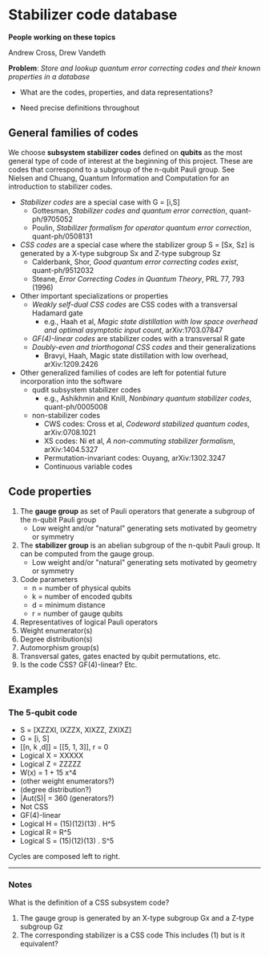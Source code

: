 # Stabilizer code database

**People working on these topics**

Andrew Cross, Drew Vandeth

**Problem**: *Store and lookup quantum error correcting codes and their known properties in a database*

- What are the codes, properties, and data representations?

- Need precise definitions throughout

## General families of codes

We choose **subsystem stabilizer codes** defined on **qubits** as the most general type of code of interest at the beginning of this project. These are codes that correspond to a subgroup of the n-qubit Pauli group. See Nielsen and Chuang, Quantum Information and Computation for an introduction to stabilizer codes.

- *Stabilizer codes* are a special case with G = [i,S]
    - Gottesman, *Stabilizer codes and quantum error correction*, quant-ph/9705052
    - Poulin, *Stabilizer formalism for operator quantum error correction*, quant-ph/0508131
- *CSS codes* are a special case where the stabilizer group S = [Sx, Sz] is generated by a X-type subgroup Sx and Z-type subgroup Sz
    - Calderbank, Shor, *Good quantum error correcting codes exist*, quant-ph/9512032
    - Steane, *Error Correcting Codes in Quantum Theory*, PRL 77, 793 (1996)
- Other important specializations or properties
    - *Weakly self-dual CSS codes* are CSS codes with a transversal Hadamard gate
        - e.g., Haah et al, *Magic state distillation with low space overhead and optimal asymptotic input count*, arXiv:1703.07847
    - *GF(4)-linear codes* are stabilizer codes with a transversal R gate
    - *Doubly-even and triorthogonal CSS codes* and their generalizations
        - Bravyi, Haah, Magic state distillation with low overhead, arXiv:1209.2426
- Other generalized families of codes are left for potential future incorporation into the software
    - qudit subsystem stabilizer codes
        - e.g., Ashikhmin and Knill, *Nonbinary quantum stabilizer codes*, quant-ph/0005008
    - non-stabilizer codes
        - CWS codes: Cross et al, *Codeword stabilized quantum codes*, arXiv:0708.1021
        - XS codes: Ni et al, *A non-commuting stabilizer formalism*, arXiv:1404.5327
        - Permutation-invariant codes: Ouyang, arXiv:1302.3247
        - Continuous variable codes

## Code properties

1. The **gauge group** as set of Pauli operators that generate a subgroup of the n-qubit Pauli group 
    - Low weight and/or "natural" generating sets motivated by geometry or symmetry
2. The **stabilizer group** is an abelian subgroup of the n-qubit Pauli group. It can be computed from the gauge group.
    - Low weight and/or "natural" generating sets motivated by geometry or symmetry
3. Code parameters
    - n = number of physical qubits
    - k = number of encoded qubits
    - d = minimum distance
    - r = number of gauge qubits
4. Representatives of logical Pauli operators
5. Weight enumerator(s)
6. Degree distribution(s)
7. Automorphism group(s)
8. Transversal gates, gates enacted by qubit permutations, etc.
9. Is the code CSS? GF(4)-linear? Etc.

## Examples

### The 5-qubit code

- S = [XZZXI, IXZZX, XIXZZ, ZXIXZ]
- G = [i, S]
- [[n, k ,d]] = [[5, 1, 3]], r = 0
- Logical X = XXXXX
- Logical Z = ZZZZZ
- W(x) = 1 + 15 x^4
- (other weight enumerators?)
- (degree distribution?)
- |Aut(S)| = 360 (generators?)
- Not CSS
- GF(4)-linear
- Logical H = (15)(12)(13) . H^5
- Logical R = R^5
- Logical S = (15)(12)(13) . S^5

Cycles are composed left to right.

---

### Notes

What is the definition of a CSS subsystem code?
1. The gauge group is generated by an X-type subgroup Gx and a Z-type subgroup Gz
2. The corresponding stabilizer is a CSS code
This includes (1) but is it equivalent?

